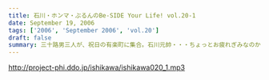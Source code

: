 ```yaml
---
title: 石川・ホンマ・ぶるんのBe-SIDE Your Life! vol.20-1
date: September 19, 2006
tags: ['2006', 'September 2006', 'vol.20']
draft: false
summary: 三十路男三人が、祝日の有楽町に集合。石川元帥・・・ちょっとお疲れぎみなのか、壊れ気味のオープニングトークとなっています。地上波での番組もこのテイストでいくのか！？ＮＡＭＡＥ
---
```


http://project-phi.ddo.jp/ishikawa/ishikawa020_1.mp3
